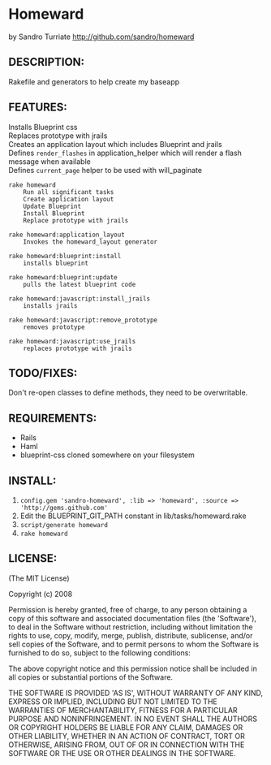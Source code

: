 Homeward
==========
by Sandro Turriate
http://github.com/sandro/homeward

DESCRIPTION:
--------
Rakefile and generators to help create my baseapp

FEATURES:
--------
Installs Blueprint css  
Replaces prototype with jrails  
Creates an application layout which includes Blueprint and jrails  
Defines `render_flashes` in application\_helper which will render a flash message when available  
Defines `current_page` helper to be used with will\_paginate  

    rake homeward
        Run all significant tasks
        Create application layout
        Update Blueprint
        Install Blueprint
        Replace prototype with jrails

    rake homeward:application_layout
        Invokes the homeward_layout generator

    rake homeward:blueprint:install
        installs blueprint

    rake homeward:blueprint:update
        pulls the latest blueprint code

    rake homeward:javascript:install_jrails
        installs jrails

    rake homeward:javascript:remove_prototype
        removes prototype

    rake homeward:javascript:use_jrails
        replaces prototype with jrails

TODO/FIXES:
--------
Don't re-open classes to define methods, they need to be overwritable.

REQUIREMENTS:
--------
* Rails
* Haml
* blueprint-css cloned somewhere on your filesystem

INSTALL:
--------
1. `config.gem 'sandro-homeward', :lib => 'homeward', :source => 'http://gems.github.com'`
2. Edit the BLUEPRINT_GIT_PATH constant in lib/tasks/homeward.rake
3. `script/generate homeward`
4. `rake homeward`

LICENSE:
--------
(The MIT License)

Copyright (c) 2008

Permission is hereby granted, free of charge, to any person obtaining
a copy of this software and associated documentation files (the
'Software'), to deal in the Software without restriction, including
without limitation the rights to use, copy, modify, merge, publish,
distribute, sublicense, and/or sell copies of the Software, and to
permit persons to whom the Software is furnished to do so, subject to
the following conditions:

The above copyright notice and this permission notice shall be
included in all copies or substantial portions of the Software.

THE SOFTWARE IS PROVIDED 'AS IS', WITHOUT WARRANTY OF ANY KIND,
EXPRESS OR IMPLIED, INCLUDING BUT NOT LIMITED TO THE WARRANTIES OF
MERCHANTABILITY, FITNESS FOR A PARTICULAR PURPOSE AND NONINFRINGEMENT.
IN NO EVENT SHALL THE AUTHORS OR COPYRIGHT HOLDERS BE LIABLE FOR ANY
CLAIM, DAMAGES OR OTHER LIABILITY, WHETHER IN AN ACTION OF CONTRACT,
TORT OR OTHERWISE, ARISING FROM, OUT OF OR IN CONNECTION WITH THE
SOFTWARE OR THE USE OR OTHER DEALINGS IN THE SOFTWARE.

